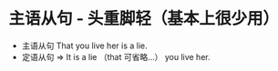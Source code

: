 # 主语从句 - 头重脚轻（基本上很少用）

* 主语从句 That you live her is a lie.
* 定语从句 => It is a lie （that 可省略...） you live her.

